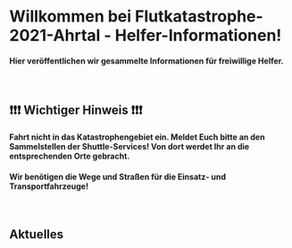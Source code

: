 # Willkommen bei Flutkatastrophe-2021-Ahrtal - Helfer-Informationen!

#### Hier veröffentlichen wir gesammelte Informationen für freiwillige Helfer.

<br/>

## **:heavy_exclamation_mark::heavy_exclamation_mark::heavy_exclamation_mark: **Wichtiger Hinweis** :heavy_exclamation_mark::heavy_exclamation_mark::heavy_exclamation_mark:**

#### Fahrt nicht in das Katastrophengebiet ein. Meldet Euch bitte an den Sammelstellen der Shuttle-Services! Von dort werdet Ihr an die entsprechenden Orte gebracht.
#### Wir benötigen die Wege und Straßen für die Einsatz- und Transportfahrzeuge!

<br/>

## **Aktuelles**
